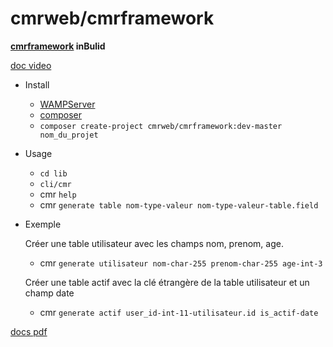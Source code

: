 # cmrweb/cmrframework
**[cmrframework](http://cmrweb.fr) inBulid**
 
 

 [doc video](https://www.youtube.com/watch?v=kbLOpv2vWo4&t=563s)

 
  * Install
    -  [WAMPServer](https://wampserver.com)
    -  [composer](https://getcomposer.org/download/)
    - `composer create-project cmrweb/cmrframework:dev-master nom_du_projet` 

  * Usage
    - `cd lib`
    - `cli/cmr`
    - cmr `help`
    - cmr `generate table nom-type-valeur nom-type-valeur-table.field`


  * Exemple
  
  
     Créer une table utilisateur avec les champs nom, prenom, age.    
    - cmr `generate utilisateur nom-char-255 prenom-char-255 age-int-3`
    
     Créer une table actif avec la clé étrangère de la table utilisateur et un champ date
    - cmr `generate actif user_id-int-11-utilisateur.id is_actif-date`
 

 [docs pdf](https://docs.google.com/presentation/d/1FP2pDqd5z5KtJ_tku4P9MljjPUj33xVLkF9VqpDlFII/edit?usp=sharing)


